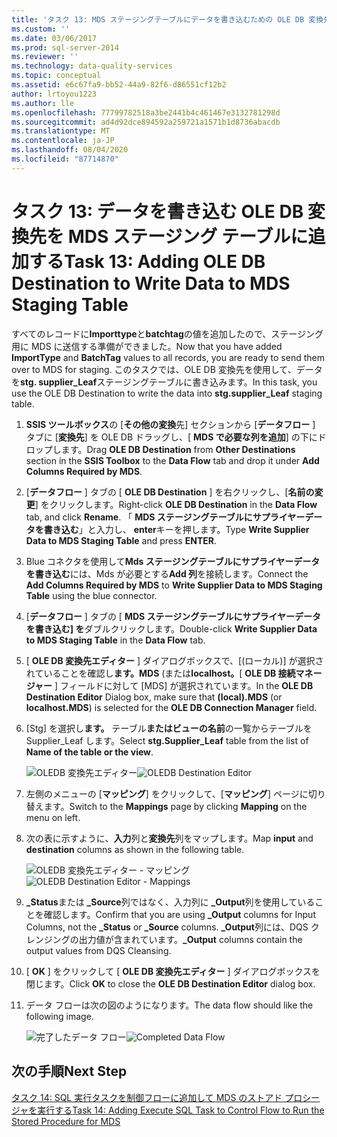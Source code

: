 ```yaml
---
title: 'タスク 13: MDS ステージングテーブルにデータを書き込むための OLE DB 変換先の追加 |Microsoft Docs'
ms.custom: ''
ms.date: 03/06/2017
ms.prod: sql-server-2014
ms.reviewer: ''
ms.technology: data-quality-services
ms.topic: conceptual
ms.assetid: e6c67fa9-bb52-44a9-82f6-d86551cf12b2
author: lrtoyou1223
ms.author: lle
ms.openlocfilehash: 77799782518a3be2441b4c461467e3132781298d
ms.sourcegitcommit: ad4d92dce894592a259721a1571b1d8736abacdb
ms.translationtype: MT
ms.contentlocale: ja-JP
ms.lasthandoff: 08/04/2020
ms.locfileid: "87714870"
---
```

# <a name="task-13-adding-ole-db-destination-to-write-data-to-mds-staging-table"></a><span data-ttu-id="7a625-102">タスク 13: データを書き込む OLE DB 変換先を MDS ステージング テーブルに追加する</span><span class="sxs-lookup"><span data-stu-id="7a625-102">Task 13: Adding OLE DB Destination to Write Data to MDS Staging Table</span></span>
  <span data-ttu-id="7a625-103">すべてのレコードに**Importtype**と**batchtag**の値を追加したので、ステージング用に MDS に送信する準備ができました。</span><span class="sxs-lookup"><span data-stu-id="7a625-103">Now that you have added **ImportType** and **BatchTag** values to all records, you are ready to send them over to MDS for staging.</span></span> <span data-ttu-id="7a625-104">このタスクでは、OLE DB 変換先を使用して、データを**stg. supplier_Leaf**ステージングテーブルに書き込みます。</span><span class="sxs-lookup"><span data-stu-id="7a625-104">In this task, you use the OLE DB Destination to write the data into **stg.supplier_Leaf** staging table.</span></span>  
  
1.  <span data-ttu-id="7a625-105">**SSIS ツールボックス**の [**その他の変換**先] セクションから [**データフロー** ] タブに [**変換先**] を OLE DB ドラッグし、[ **MDS で必要な列を追加**] の下にドロップします。</span><span class="sxs-lookup"><span data-stu-id="7a625-105">Drag **OLE DB Destination** from **Other Destinations** section in the **SSIS Toolbox** to the **Data Flow** tab and drop it under **Add Columns Required by MDS**.</span></span>  
  
2.  <span data-ttu-id="7a625-106">[**データフロー** ] タブの [ **OLE DB Destination** ] を右クリックし、[**名前の変更**] をクリックします。</span><span class="sxs-lookup"><span data-stu-id="7a625-106">Right-click **OLE DB Destination** in the **Data Flow** tab, and click **Rename**.</span></span> <span data-ttu-id="7a625-107">「 **MDS ステージングテーブルにサプライヤーデータを書き込む**」と入力し、 **enter**キーを押します。</span><span class="sxs-lookup"><span data-stu-id="7a625-107">Type **Write Supplier Data to MDS Staging Table** and press **ENTER**.</span></span>  
  
3.  <span data-ttu-id="7a625-108">Blue コネクタを使用して**Mds ステージングテーブルにサプライヤーデータを書き込む**には、Mds が必要とする**Add 列**を接続します。</span><span class="sxs-lookup"><span data-stu-id="7a625-108">Connect the **Add Columns Required by MDS** to **Write Supplier Data to MDS Staging Table** using the blue connector.</span></span>  
  
4.  <span data-ttu-id="7a625-109">[**データフロー** ] タブの [ **MDS ステージングテーブルにサプライヤーデータを書き込む] を**ダブルクリックします。</span><span class="sxs-lookup"><span data-stu-id="7a625-109">Double-click **Write Supplier Data to MDS Staging Table** in the **Data Flow** tab.</span></span>  
  
5.  <span data-ttu-id="7a625-110">[ **OLE DB 変換先エディター** ] ダイアログボックスで、[(ローカル)] が選択されていることを確認し**ます。MDS** (または**localhost。**[ **OLE DB 接続マネージャー** ] フィールドに対して [MDS] が選択されています。</span><span class="sxs-lookup"><span data-stu-id="7a625-110">In the **OLE DB Destination Editor** Dialog box, make sure that **(local).MDS** (or **localhost.MDS**) is selected for the **OLE DB Connection Manager** field.</span></span>  
  
6.  <span data-ttu-id="7a625-111">[Stg] を選択し**ます。** テーブル**またはビューの名前**の一覧からテーブルを Supplier_Leaf します。</span><span class="sxs-lookup"><span data-stu-id="7a625-111">Select **stg.Supplier_Leaf** table from the list of **Name of the table or the view**.</span></span>  
  
     <span data-ttu-id="7a625-112">![OLEDB 変換先エディター](../../2014/tutorials/media/et-addingoledbdestinationtowdtomdsst-01.jpg "OLEDB 変換先エディター")</span><span class="sxs-lookup"><span data-stu-id="7a625-112">![OLEDB Destination Editor](../../2014/tutorials/media/et-addingoledbdestinationtowdtomdsst-01.jpg "OLEDB Destination Editor")</span></span>  
  
7.  <span data-ttu-id="7a625-113">左側のメニューの [**マッピング**] をクリックして、[**マッピング**] ページに切り替えます。</span><span class="sxs-lookup"><span data-stu-id="7a625-113">Switch to the **Mappings** page by clicking **Mapping** on the menu on left.</span></span>  
  
8.  <span data-ttu-id="7a625-114">次の表に示すように、**入力**列と**変換先**列をマップします。</span><span class="sxs-lookup"><span data-stu-id="7a625-114">Map **input** and **destination** columns as shown in the following table.</span></span>  
  
     <span data-ttu-id="7a625-115">![OLEDB 変換先エディター - マッピング](../../2014/tutorials/media/et-addingoledbdestinationtowdtomdsst-02.jpg "OLEDB 変換先エディター - マッピング")</span><span class="sxs-lookup"><span data-stu-id="7a625-115">![OLEDB Destination Editor - Mappings](../../2014/tutorials/media/et-addingoledbdestinationtowdtomdsst-02.jpg "OLEDB Destination Editor - Mappings")</span></span>  
  
9. <span data-ttu-id="7a625-116">**_Status**または **_Source**列ではなく、入力列に **_Output**列を使用していることを確認します。</span><span class="sxs-lookup"><span data-stu-id="7a625-116">Confirm that you are using **_Output** columns for Input Columns, not the **_Status** or **_Source** columns.</span></span> <span data-ttu-id="7a625-117">**_Output**列には、DQS クレンジングの出力値が含まれています。</span><span class="sxs-lookup"><span data-stu-id="7a625-117">**_Output** columns contain the output values from DQS Cleansing.</span></span>  
  
10. <span data-ttu-id="7a625-118">[ **OK** ] をクリックして [ **OLE DB 変換先エディター** ] ダイアログボックスを閉じます。</span><span class="sxs-lookup"><span data-stu-id="7a625-118">Click **OK** to close the **OLE DB Destination Editor** dialog box.</span></span>  
  
11. <span data-ttu-id="7a625-119">データ フローは次の図のようになります。</span><span class="sxs-lookup"><span data-stu-id="7a625-119">The data flow should like the following image.</span></span>  
  
     <span data-ttu-id="7a625-120">![完了したデータ フロー](../../2014/tutorials/media/et-addingoledbdestinationtowdtomdsst-03.jpg "完了したデータ フロー")</span><span class="sxs-lookup"><span data-stu-id="7a625-120">![Completed Data Flow](../../2014/tutorials/media/et-addingoledbdestinationtowdtomdsst-03.jpg "Completed Data Flow")</span></span>  
  
## <a name="next-step"></a><span data-ttu-id="7a625-121">次の手順</span><span class="sxs-lookup"><span data-stu-id="7a625-121">Next Step</span></span>  
 [<span data-ttu-id="7a625-122">タスク 14: SQL 実行タスクを制御フローに追加して MDS のストアド プロシージャを実行する</span><span class="sxs-lookup"><span data-stu-id="7a625-122">Task 14: Adding Execute SQL Task to Control Flow to Run the Stored Procedure for MDS</span></span>](../../2014/tutorials/task-14-add-execute-to-control-flow-run-mds-stored-procedure.md)  
  
  
